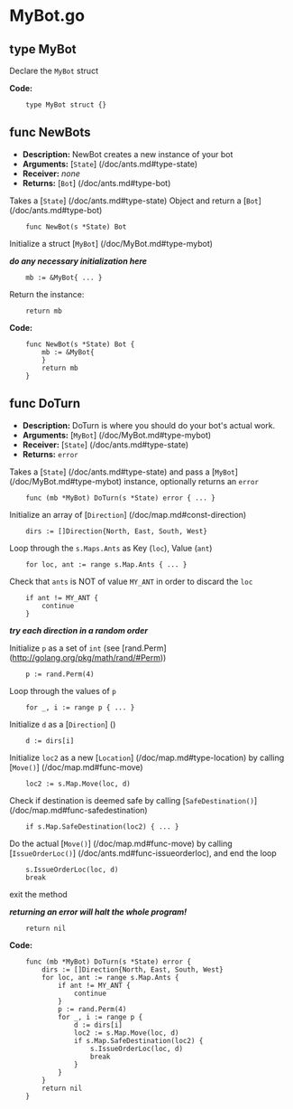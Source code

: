 MyBot.go
=====

type MyBot
---------------
Declare the ```MyBot``` struct

__Code:__
```
	type MyBot struct {}
```
func NewBots
----------------
* __Description:__ NewBot creates a new instance of your bot
* __Arguments:__ [```State```] (/doc/ants.md#type-state)
* __Receiver:__ _none_
* __Returns:__ [```Bot```] (/doc/ants.md#type-bot)

Takes a [```State```] (/doc/ants.md#type-state) Object and return a [```Bot```] (/doc/ants.md#type-bot) 
```
	func NewBot(s *State) Bot
```
Initialize a struct [```MyBot```] (/doc/MyBot.md#type-mybot)

___do any necessary initialization here___
```
	mb := &MyBot{ ... }
```
Return the instance:
```
	return mb
```

__Code:__
```
	func NewBot(s *State) Bot {
		mb := &MyBot{
		}
		return mb
	}

```
func DoTurn
---------------
* __Description:__ DoTurn is where you should do your bot's actual work.
* __Arguments:__  [```MyBot```] (/doc/MyBot.md#type-mybot)
* __Receiver:__ [```State```] (/doc/ants.md#type-state)
* __Returns:__ ```error```

Takes a [```State```] (/doc/ants.md#type-state) and pass a [```MyBot```] (/doc/MyBot.md#type-mybot) instance, optionally returns an ```error```
```
	func (mb *MyBot) DoTurn(s *State) error { ... }
```
Initialize an array of [```Direction```] (/doc/map.md#const-direction)
```
	dirs := []Direction{North, East, South, West}
```
Loop through the ```s.Maps.Ants``` as Key (```loc```), Value (```ant```)
```
	for loc, ant := range s.Map.Ants { ... }
```
Check that ```ants``` is NOT of value ```MY_ANT``` in order to discard the ```loc```
```
	if ant != MY_ANT {
		continue
	}
```
___try each direction in a random order___

Initialize ```p``` as a set of ```int``` (see [rand.Perm] (http://golang.org/pkg/math/rand/#Perm))
```
	p := rand.Perm(4)
```
Loop through the values of ```p```
```
	for _, i := range p { ... }
```
Initialize ```d``` as a [```Direction```] ()
```
	d := dirs[i]
```
Initialize ```loc2``` as a new [```Location```] (/doc/map.md#type-location) by calling [```Move()```] (/doc/map.md#func-move)
```
	loc2 := s.Map.Move(loc, d)
```
Check if destination is deemed safe by calling [```SafeDestination()```] (/doc/map.md#func-safedestination)
```
	if s.Map.SafeDestination(loc2) { ... }
```
Do the actual [```Move()```] (/doc/map.md#func-move) by calling [```IssueOrderLoc()```] (/doc/ants.md#func-issueorderloc), and end the loop
```
	s.IssueOrderLoc(loc, d)
	break
```
exit the method

___returning an error will halt the whole program!___
```
	return nil
```

__Code:__
```
	func (mb *MyBot) DoTurn(s *State) error {
		dirs := []Direction{North, East, South, West}
		for loc, ant := range s.Map.Ants {
			if ant != MY_ANT {
				continue
			}
			p := rand.Perm(4)
			for _, i := range p {
				d := dirs[i]
				loc2 := s.Map.Move(loc, d)
				if s.Map.SafeDestination(loc2) {
					s.IssueOrderLoc(loc, d)
					break
				}
			}
		}
		return nil
	}
```